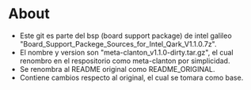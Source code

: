 # About

- Este git es parte del bsp (board support package) de intel galileo "Board_Support_Packege_Sources_for_Intel_Qark_V1.1.0.7z".
- El nombre y version son "meta-clanton_v1.1.0-dirty.tar.gz", el cual renombro en el respositorio como meta-clanton por simplicidad.
- Se renombra al README original como README_ORIGINAL.
- Contiene cambios respecto al original, el cual se tomara como base.
